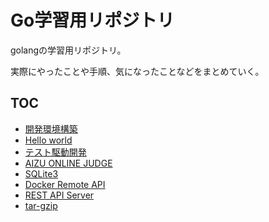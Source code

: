 Go学習用リポジトリ
====

golangの学習用リポジトリ。

実際にやったことや手順、気になったことなどをまとめていく。

## TOC

* [開発環境構築](./setup)
* [Hello world](./helloworld)
* [テスト駆動開発](./tdd)
* [AIZU ONLINE JUDGE](./aoj)
* [SQLite3](./sqlite3)
* [Docker Remote API](./docker)
* [REST API Server](./api-server)
* [tar-gzip](./tar-gzip)